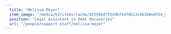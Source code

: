 ```yaml
---
  title: "Melissa Meyer"
  item_image: "/media/k2/items/cache/82558bd755d4bf64f8b1324b360ed554_S.jpg"
  position: "Legal Assistant in Debt Recoveries"
  url: "/people/support-staff/melissa-meyer"
---
```


